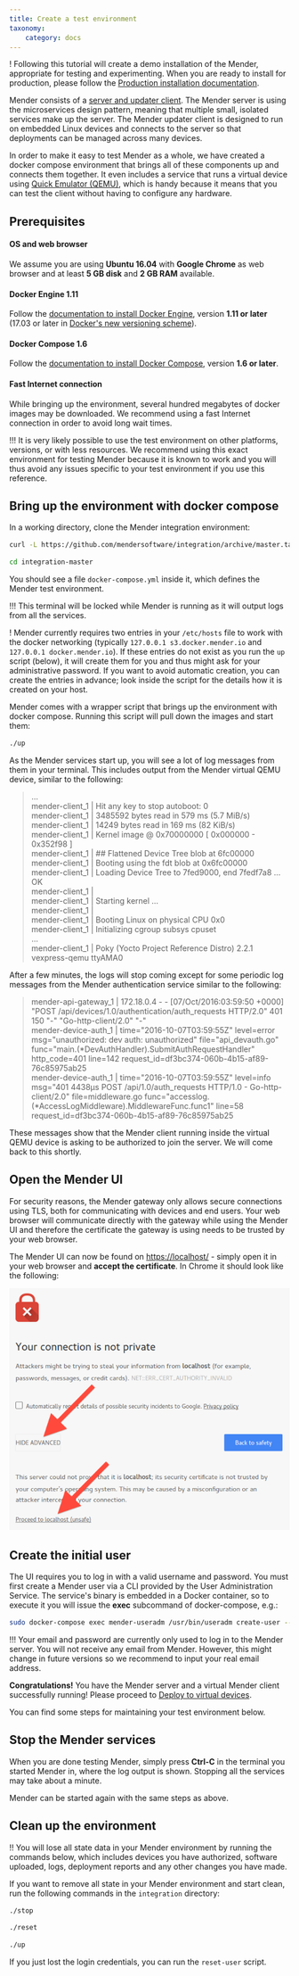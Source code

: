```yaml
---
title: Create a test environment
taxonomy:
    category: docs
---
```


! Following this tutorial will create a demo installation of the Mender, appropriate for testing and experimenting. When you are ready to install for production, please follow the [Production installation documentation](../../administration/production-installation).

Mender consists of a [server and updater client](../../architecture/overview).
The Mender server is using the microservices design pattern, meaning that
multiple small, isolated services make up the server. The Mender updater client
is designed to run on embedded Linux devices and connects to the server
so that deployments can be managed across many devices.

In order to make it easy to test Mender as a whole, we have created a
docker compose environment that brings all of these components up
and connects them together. It even includes a service that runs a
virtual device using [Quick Emulator (QEMU)](http://qemu.org?target=_blank),
which is handy because it means that you can test the client without
having to configure any hardware.


## Prerequisites

#### OS and web browser

We assume you are using **Ubuntu 16.04** with **Google Chrome** as web browser
and at least **5 GB disk** and **2 GB RAM** available.

#### Docker Engine 1.11

Follow the [documentation to install Docker Engine](https://docs.docker.com/engine/installation/linux/ubuntulinux/?target=_blank),
version **1.11 or later** (17.03 or later in [Docker's new versioning scheme](https://blog.docker.com/2017/03/docker-enterprise-edition/?target=_blank)).


#### Docker Compose 1.6

Follow the [documentation to install Docker Compose](https://docs.docker.com/compose/install/?target=_blank),
version **1.6 or later**.

#### Fast Internet connection

While bringing up the environment, several hundred megabytes of docker
images may be downloaded. We recommend using a fast Internet
connection in order to avoid long wait times.

!!! It is very likely possible to use the test environment on other platforms, versions, or with less resources. We recommend using this exact environment for testing Mender because it is known to work and you will thus avoid any issues specific to your test environment if you use this reference.


## Bring up the environment with docker compose

In a working directory, clone the Mender integration
environment:

```bash
curl -L https://github.com/mendersoftware/integration/archive/master.tar.gz | tar xz
```

```bash
cd integration-master
```

You should see a file `docker-compose.yml` inside it, which defines the
Mender test environment.

!!! This terminal will be locked while Mender is running as it will output logs from all the services.

! Mender currently requires two entries in your `/etc/hosts` file to work with the docker networking (typically `127.0.0.1 s3.docker.mender.io` and `127.0.0.1 docker.mender.io`). If these entries do not exist as you run the `up` script (below), it will create them for you and thus might ask for your administrative password. If you want to avoid automatic creation, you can create the entries in advance; look inside the script for the details how it is created on your host.

Mender comes with a wrapper script that brings up the environment with
docker compose. Running this script will pull down the images and start them:


```bash
./up
```

As the Mender services start up, you will see a lot of log messages from them in your terminal.
This includes output from the Mender virtual QEMU device, similar to the following:

> ...  
> mender-client_1             | Hit any key to stop autoboot:  0   
> mender-client_1             | 3485592 bytes read in 579 ms (5.7 MiB/s)  
> mender-client_1             | 14249 bytes read in 169 ms (82 KiB/s)  
> mender-client_1             | Kernel image @ 0x70000000 [ 0x000000 - 0x352f98 ]  
> mender-client_1             | ## Flattened Device Tree blob at 6fc00000  
> mender-client_1             |    Booting using the fdt blob at 0x6fc00000  
> mender-client_1             |    Loading Device Tree to 7fed9000, end 7fedf7a8 ... OK  
> mender-client_1             |   
> mender-client_1             | Starting kernel ...  
> mender-client_1             |   
> mender-client_1             | Booting Linux on physical CPU 0x0  
> mender-client_1             | Initializing cgroup subsys cpuset  
> ...  
> mender-client_1             | Poky (Yocto Project Reference Distro) 2.2.1 vexpress-qemu ttyAMA0

After a few minutes, the logs will stop coming except for some periodic log messages
from the Mender authentication service similar to the following:

> mender-api-gateway_1        | 172.18.0.4 - - [07/Oct/2016:03:59:50 +0000] "POST /api/devices/1.0/authentication/auth_requests HTTP/2.0" 401 150 "-" "Go-http-client/2.0" "-"  
> mender-device-auth_1        | time="2016-10-07T03:59:55Z" level=error msg="unauthorized: dev auth: unauthorized" file="api_devauth.go" func="main.(*DevAuthHandler).SubmitAuthRequestHandler" http_code=401 line=142 request_id=df3bc374-060b-4b15-af89-76c85975ab25  
> mender-device-auth_1        | time="2016-10-07T03:59:55Z" level=info msg="401 4438μs POST /api/1.0/auth_requests HTTP/1.0 - Go-http-client/2.0" file=middleware.go func="accesslog.(*AccessLogMiddleware).MiddlewareFunc.func1" line=58 request_id=df3bc374-060b-4b15-af89-76c85975ab25

These messages show that the Mender client running inside the virtual QEMU device
is asking to be authorized to join the server. We will come back to this shortly.


## Open the Mender UI

For security reasons, the Mender gateway only allows secure connections using TLS,
both for communicating with devices and end users.
Your web browser will communicate directly with the gateway while using the
Mender UI and therefore the certificate the gateway is using needs to be trusted
by your web browser.

The Mender UI can now be found on [https://localhost/](https://localhost/?target=_blank) -
simply open it in your web browser and **accept the certificate**. In Chrome it should look
like the following:

![Accept certificate - Chrome](cert_accept_chrome.png)


## Create the initial user

The UI requires you to log in with a valid username and password. You must first create a Mender user via a CLI provided by the User Administration Service. The service's binary is embedded in a Docker container, so to execute it you will issue the **exec** subcommand of docker-compose, e.g.:

```bash
sudo docker-compose exec mender-useradm /usr/bin/useradm create-user --username=myusername@host.com --password=mysecretpassword
```

!!! Your email and password are currently only used to log in to the Mender server. You will not receive any email from Mender. However, this might change in future versions so we recommend to input your real email address.

**Congratulations!** You have the Mender server and a virtual Mender client successfully running!
Please proceed to [Deploy to virtual devices](../deploy-to-virtual-devices).

You can find some steps for maintaining your test environment below.


## Stop the Mender services

When you are done testing Mender, simply press **Ctrl-C** in the terminal
you started Mender in, where the log output is shown. Stopping all the
services may take about a minute.

Mender can be started again with the same steps as above.


## Clean up the environment

!! You will lose all state data in your Mender environment by running the commands below, which includes devices you have authorized, software uploaded, logs, deployment reports and any other changes you have made.

If you want to remove all state in your Mender environment and start clean,
run the following commands in the `integration` directory:

```bash
./stop
```

```bash
./reset
```

```bash
./up
```

If you just lost the login credentials, you can run the `reset-user` script.
